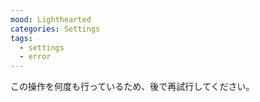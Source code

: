 ```yaml
---
mood: Lighthearted
categories: Settings
tags:
  - settings
  - error
---
```

この操作を何度も行っているため、後で再試行してください。